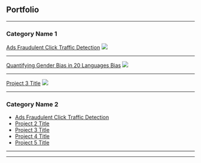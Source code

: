 ## Portfolio

---

### Category Name 1 

[Ads Fraudulent Click Traffic Detection](https://github.com/Azure-Whale/Ads-Fraudulent-Click-Traffic-Detection-)
<img src="images/dummy_thumbnail.jpg?raw=true"/>

---
[Quantifying Gender Bias in 20 Languages Bias](https://github.com/Azure-Whale/NLP-for-quantifying-Gender-Bias-on-occupations-for-20-languages)
<img src="images/dummy_thumbnail.jpg?raw=true"/>

---
[Project 3 Title](http://example.com/)
<img src="images/dummy_thumbnail.jpg?raw=true"/>

---

### Category Name 2

- [Ads Fraudulent Click Traffic Detection](https://github.com/Azure-Whale/Ads-Fraudulent-Click-Traffic-Detection-)
- [Project 2 Title](http://example.com/)
- [Project 3 Title](http://example.com/)
- [Project 4 Title](http://example.com/)
- [Project 5 Title](http://example.com/)

---




---
